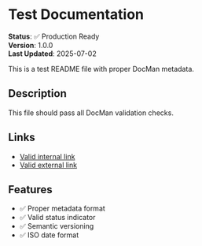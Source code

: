# Test Documentation

**Status**: ✅ Production Ready  
**Version**: 1.0.0  
**Last Updated**: 2025-07-02

This is a test README file with proper DocMan metadata.

## Description

This file should pass all DocMan validation checks.

## Links

- [Valid internal link](./README.md)
- [Valid external link](https://github.com)

## Features

- ✅ Proper metadata format
- ✅ Valid status indicator
- ✅ Semantic versioning
- ✅ ISO date format
